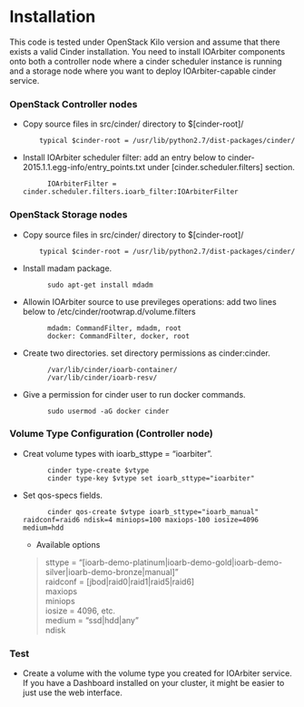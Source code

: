 # Installation

This code is tested under OpenStack Kilo version and assume that there exists a valid Cinder installation.
You need to install IOArbiter components onto both a controller node where a cinder scheduler instance is running and 
a storage node where you want to deploy IOArbiter-capable cinder service.


### OpenStack Controller nodes 

  * Copy source files in src/cinder/ directory to $[cinder-root]/
        
            typical $cinder-root = /usr/lib/python2.7/dist-packages/cinder/

  * Install IOArbiter scheduler filter: add an entry below to cinder-2015.1.1.egg-info/entry_points.txt under [cinder.scheduler.filters] section.
          
              IOArbiterFilter = cinder.scheduler.filters.ioarb_filter:IOArbiterFilter
              

### OpenStack Storage nodes

  * Copy source files in src/cinder/ directory to $[cinder-root]/
        
            typical $cinder-root = /usr/lib/python2.7/dist-packages/cinder/

  * Install madam package.
      
              sudo apt-get install mdadm
          
  * Allowin IOArbiter source to use previleges operations: add two lines below to /etc/cinder/rootwrap.d/volume.filters
          
              mdadm: CommandFilter, mdadm, root
              docker: CommandFilter, docker, root
              
  * Create two directories. set directory permissions as cinder:cinder.
      
              /var/lib/cinder/ioarb-container/
              /var/lib/cinder/ioarb-resv/
              
  * Give a permission for cinder user to run docker commands.
      
              sudo usermod -aG docker cinder

### Volume Type Configuration (Controller node)
        
  * Creat volume types with ioarb_sttype = “ioarbiter”.
     
              cinder type-create $vtype
              cinder type-key $vtype set ioarb_sttype="ioarbiter"
     
  * Set qos-specs fields.
  
              cinder qos-create $vtype ioarb_sttype="ioarb_manual" raidconf=raid6 ndisk=4 miniops=100 maxiops-100 iosize=4096 medium=hdd

      * Available options<br>
      
      > sttype = “[ioarb-demo-platinum|ioarb-demo-gold|ioarb-demo-silver|ioarb-demo-bronze|manual]”<br>
      > raidconf = [jbod|raid0|raid1|raid5|raid6]<br>
      > maxiops<br>
      > miniops<br>
      > iosize = 4096, etc.<br>
      > medium = “ssd|hdd|any”<br>
      > ndisk<br>


### Test
     
  * Create a volume with the volume type you created for IOArbiter service. 
  If you have a Dashboard installed on your cluster, it might be easier to just use the web interface.
